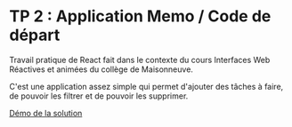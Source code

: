 # TP 2 : Application Memo / Code de départ

Travail pratique de React fait dans le contexte du cours Interfaces Web Réactives et animées du collège de Maisonneuve.

C'est une application assez simple qui permet d'ajouter des tâches à faire, de pouvoir les filtrer et de pouvoir les supprimer.

[Démo de la solution](https://simfolio-9d068.web.app/) 
